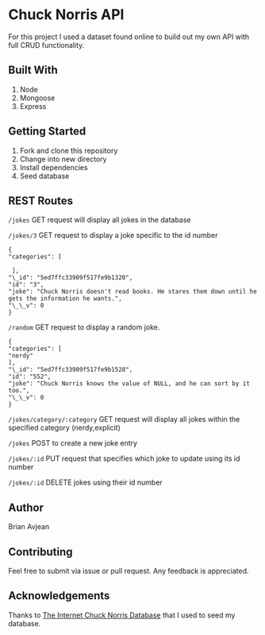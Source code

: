 # Chuck Norris API

For this project I used a dataset found online to build out my own API with full CRUD functionality.

## Built With

1. Node
2. Mongoose
3. Express

## Getting Started

1. Fork and clone this repository
2. Change into new directory
3. Install dependencies
4. Seed database

## REST Routes

`/jokes`
GET request will display all jokes in the database

`/jokes/3`
GET request to display a joke specific to the id number

```
{
"categories": [

 ],
"\_id": "5ed7ffc33909f517fe9b1320",
"id": "3",
"joke": "Chuck Norris doesn't read books. He stares them down until he gets the information he wants.",
"\_\_v": 0
}
```

`/random`
GET request to display a random joke.

```
{
"categories": [
"nerdy"
],
"\_id": "5ed7ffc33909f517fe9b1528",
"id": "552",
"joke": "Chuck Norris knows the value of NULL, and he can sort by it too.",
"\_\_v": 0
}
```

`/jokes/category/:category`
GET request will display all jokes within the specified category (nerdy,explicit)

`/jokes`
POST to create a new joke entry

`/jokes/:id`
PUT request that specifies which joke to update using its id number

`/jokes/:id`
DELETE jokes using their id number

## Author

Brian Avjean

## Contributing

Feel free to submit via issue or pull request. Any feedback is appreciated.

## Acknowledgements

Thanks to [The Internet Chuck Norris Database](http://www.icndb.com/api/) that I used to seed my database.
